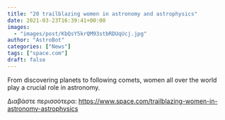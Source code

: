 ```yaml
---
title: "20 trailblazing women in astronomy and astrophysics"
date: 2021-03-23T16:39:41+00:00
images:
  - "images/post/KbQsY5krQM93stbRDUqUcj.jpg"
author: "AstroBot"
categories: ["News"]
tags: ["space.com"]
draft: false
---
```


From discovering planets to following comets, women all over the world play a crucial role in astronomy. 

Διαβάστε περισσότερα: https://www.space.com/trailblazing-women-in-astronomy-astrophysics
